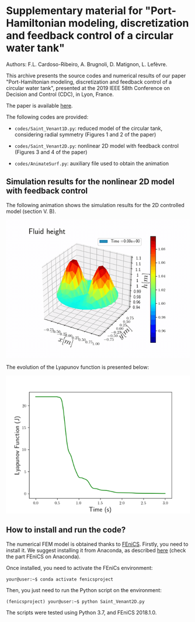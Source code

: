 # Supplementary material for "Port-Hamiltonian modeling, discretization and feedback control of a circular water tank"
Authors: F.L. Cardoso-Ribeiro, A. Brugnoli, D. Matignon, L. Lefèvre.

This archive presents the source codes and numerical results of our paper "Port-Hamiltonian modeling, discretization and feedback control of a circular water tank", presented at the 2019 IEEE 58th Conference on Decision and Control (CDC), in Lyon, France.

The paper is available [here](https://ieeexplore.ieee.org/document/9030007).

The following codes are provided:

* `codes/Saint_Venant1D.py`: reduced model of the circular tank, considering radial symmetry (Figures 1 and 2 of the paper)

* `codes/Saint_Venant2D.py`: nonlinear 2D model with feedback control (Figures 3 and 4 of the paper)

* `codes/AnimateSurf.py`: auxiliary file used to obtain the animation


## Simulation results for the nonlinear 2D model with feedback control

The following animation shows the simulation results for the 2D controlled model (section V. B). 

![2D simulation with feedback](./results/SWE2Dfeedback.gif)

The evolution of the Lyapunov function is presented below:

![Lyapunov function](./results/2D/Lyapunov.png)

## How to install and run the code?

The numerical FEM model is obtained thanks to [FEniCS](https://fenicsproject.org/). Firstly, you need to install it. We suggest installing it from Anaconda, as described [here](https://fenicsproject.org/download/) (check the part FEniCS on Anaconda).

Once installed, you need to activate the FEniCs environment:

```console
your@user:~$ conda activate fenicsproject
```

Then, you just need to run the Python script on the environment:
```console
(fenicsproject) your@user:~$ python Saint_Venant2D.py
```

 The scripts were tested using Python 3.7, and FEniCS 2018.1.0.